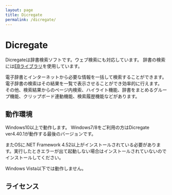 ```yaml
---
layout: page
title: Dicregate
permalink: /dicregate/
---
```

# Dicregate
Dicregateは辞書検索ソフトです。ウェブ検索にも対応しています。
辞書の検索には[EBライブラリ](http://www.sra.co.jp/people/m-kasahr/eb/index.html)を使用しています。

電子辞書とインターネットから必要な情報を一括して検索することができます。
電子辞書の検索はその結果を一覧で表示させることができ効率的に行えます。
その他、検索結果からのページ内検索、ハイライト機能、辞書をまとめるグループ機能、クリップボード連動機能、検索履歴機能などがあります。

## 動作環境
Windows10以上で動作します。
Windows7/8をご利用の方はDicregate ver4.40.1が動作する最後のバージョンです。

またOSに.NET Framework 4.52以上がインストールされている必要があります。実行したときエラーが出て起動しない場合はインストールされていないのでインストールしてください。 

Windows Vista以下では動作しません。

## ライセンス
